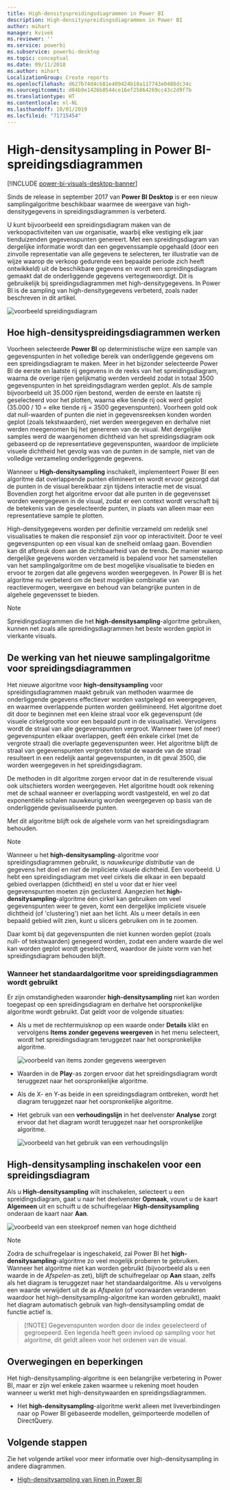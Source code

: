 ```yaml
---
title: High-densityspreidingsdiagrammen in Power BI
description: High-densityspreidingsdiagrammen in Power BI
author: mihart
manager: kvivek
ms.reviewer: ''
ms.service: powerbi
ms.subservice: powerbi-desktop
ms.topic: conceptual
ms.date: 09/11/2018
ms.author: mihart
LocalizationGroup: Create reports
ms.openlocfilehash: d627b74d4c681e409424b18a117743e0488dc34c
ms.sourcegitcommit: d04b9e1426b8544ce16ef25864269cc43c2d9f7b
ms.translationtype: HT
ms.contentlocale: nl-NL
ms.lasthandoff: 10/01/2019
ms.locfileid: "71715454"
---
```

# <a name="high-density-sampling-in-power-bi-scatter-charts"></a>High-densitysampling in Power BI-spreidingsdiagrammen

[!INCLUDE [power-bi-visuals-desktop-banner](../includes/power-bi-visuals-desktop-banner.md)]

Sinds de release in september 2017 van **Power BI Desktop** is er een nieuw samplingalgoritme beschikbaar waarmee de weergave van high-densitygegevens in spreidingsdiagrammen is verbeterd.

U kunt bijvoorbeeld een spreidingsdiagram maken van de verkoopactiviteiten van uw organisatie, waarbij elke vestiging elk jaar tienduizenden gegevenspunten genereert. Met een spreidingsdiagram van dergelijke informatie wordt dan een gegevenssample opgehaald (door een zinvolle representatie van alle gegevens te selecteren, ter illustratie van de wijze waarop de verkoop gedurende een bepaalde periode zich heeft ontwikkeld) uit de beschikbare gegevens en wordt een spreidingsdiagram gemaakt dat de onderliggende gegevens vertegenwoordigt. Dit is gebruikelijk bij spreidingsdiagrammen met high-densitygegevens. In Power BI is de sampling van high-densitygegevens verbeterd, zoals nader beschreven in dit artikel.

![voorbeeld spreidingsdiagram](media/desktop-high-density-scatter-charts/high-density-scatter-charts-01.png)

## <a name="how-high-density-scatter-charts-work"></a>Hoe high-densityspreidingsdiagrammen werken
Voorheen selecteerde **Power BI** op deterministische wijze een sample van gegevenspunten in het volledige bereik van onderliggende gegevens om een spreidingsdiagram te maken. Meer in het bijzonder selecteerde Power BI de eerste en laatste rij gegevens in de reeks van het spreidingsdiagram, waarna de overige rijen gelijkmatig werden verdeeld zodat in totaal 3500 gegevenspunten in het spreidingsdiagram werden geplot. Als de sample bijvoorbeeld uit 35.000 rijen bestond, werden de eerste en laatste rij geselecteerd voor het plotten, waarna elke tiende rij ook werd geplot (35.000 / 10 = elke tiende rij = 3500 gegevenspunten). Voorheen gold ook dat null-waarden of punten die niet in gegevensreeksen konden worden geplot (zoals tekstwaarden), niet werden weergegeven en derhalve niet werden meegenomen bij het genereren van de visual. Met dergelijke samples werd de waargenomen dichtheid van het spreidingsdiagram ook gebaseerd op de representatieve gegevenspunten, waardoor de impliciete visuele dichtheid het gevolg was van de punten in de sample, niet van de volledige verzameling onderliggende gegevens.

Wanneer u **High-densitysampling** inschakelt, implementeert Power BI een algoritme dat overlappende punten elimineert en wordt ervoor gezorgd dat de punten in de visual bereikbaar zijn tijdens interactie met de visual. Bovendien zorgt het algoritme ervoor dat alle punten in de gegevensset worden weergegeven in de visual, zodat er een context wordt verschaft bij de betekenis van de geselecteerde punten, in plaats van alleen maar een representatieve sample te plotten.

High-densitygegevens worden per definitie verzameld om redelijk snel visualisaties te maken die responsief zijn voor op interactiviteit. Door te veel gegevenspunten op een visual kan de snelheid omlaag gaan. Bovendien kan dit afbreuk doen aan de zichtbaarheid van de trends. De manier waarop dergelijke gegevens worden verzameld is bepalend voor het samenstellen van het samplingalgoritme om de best mogelijke visualisatie te bieden en ervoor te zorgen dat alle gegevens worden weergegeven. In Power BI is het algoritme nu verbeterd om de best mogelijke combinatie van reactievermogen, weergave en behoud van belangrijke punten in de algehele gegevensset te bieden.

> [!NOTE]
> Spreidingsdiagrammen die het **high-densitysampling**-algoritme gebruiken, kunnen net zoals alle spreidingsdiagrammen het beste worden geplot in vierkante visuals.
> 
> 

## <a name="how-the-new-scatter-chart-sampling-algorithm-works"></a>De werking van het nieuwe samplingalgoritme voor spreidingsdiagrammen
Het nieuwe algoritme voor **high-densitysampling** voor spreidingsdiagrammen maakt gebruik van methoden waarmee de onderliggende gegevens effectiever worden vastgelegd en weergegeven, en waarmee overlappende punten worden geëlimineerd. Het algoritme doet dit door te beginnen met een kleine straal voor elk gegevenspunt (de visuele cirkelgrootte voor een bepaald punt in de visualisatie). Vervolgens wordt de straal van alle gegevenspunten vergroot. Wanneer twee (of meer) gegevenspunten elkaar overlappen, geeft één enkele cirkel (met de vergrote straal) die overlapte gegevenspunten weer. Het algoritme blijft de straal van gegevenspunten vergroten totdat de waarde van de straal resulteert in een redelijk aantal gegevenspunten, in dit geval 3500, die worden weergegeven in het spreidingsdiagram.

De methoden in dit algoritme zorgen ervoor dat in de resulterende visual ook uitschieters worden weergegeven. Het algoritme houdt ook rekening met de schaal wanneer er overlapping wordt vastgesteld, en wel zo dat exponentiële schalen nauwkeurig worden weergegeven op basis van de onderliggende gevisualiseerde punten.

Met dit algoritme blijft ook de algehele vorm van het spreidingsdiagram behouden.

> [!NOTE]
> Wanneer u het **high-densitysampling**-algoritme voor spreidingsdiagrammen gebruikt, is *nauwkeurige distributie* van de gegevens het doel en *niet* de impliciete visuele dichtheid. Een voorbeeld. U hebt een spreidingsdiagram met veel cirkels die elkaar in een bepaald gebied overlappen (dichtheid) en stel u voor dat er hier veel gegevenspunten moeten zijn geclusterd. Aangezien het **high-densitysampling**-algoritme één cirkel kan gebruiken om veel gegevenspunten weer te geven, komt een dergelijke impliciete visuele dichtheid (of 'clustering') niet aan het licht. Als u meer details in een bepaald gebied wilt zien, kunt u slicers gebruiken om in te zoomen.
> 
> 

Daar komt bij dat gegevenspunten die niet kunnen worden geplot (zoals null- of tekstwaarden) genegeerd worden, zodat een andere waarde die wel kan worden geplot wordt geselecteerd, waardoor de juiste vorm van het spreidingsdiagram behouden blijft.

### <a name="when-the-standard-algorithm-for-scatter-charts-is-used"></a>Wanneer het standaardalgoritme voor spreidingsdiagrammen wordt gebruikt
Er zijn omstandigheden waaronder **high-densitysampling** niet kan worden toegepast op een spreidingsdiagram en derhalve het oorspronkelijke algoritme wordt gebruikt. Dat geldt voor de volgende situaties:

* Als u met de rechtermuisknop op een waarde onder **Details** klikt en vervolgens **Items zonder gegevens weergeven** in het menu selecteert, wordt het spreidingsdiagram teruggezet naar het oorspronkelijke algoritme.
  
  ![voorbeeld van items zonder gegevens weergeven](media/desktop-high-density-scatter-charts/high-density-scatter-charts-02.png)
* Waarden in de **Play**-as zorgen ervoor dat het spreidingsdiagram wordt teruggezet naar het oorspronkelijke algoritme.
* Als de X- en Y-as beide in een spreidingsdiagram ontbreken, wordt het diagram teruggezet naar het oorspronkelijke algoritme.
* Het gebruik van een **verhoudingslijn** in het deelvenster **Analyse** zorgt ervoor dat het diagram wordt teruggezet naar het oorspronkelijke algoritme.
  
  ![voorbeeld van het gebruik van een verhoudingslijn](media/desktop-high-density-scatter-charts/high-density-scatter-charts-03.png)

## <a name="how-to-turn-on-high-density-sampling-for-a-scatter-chart"></a>High-densitysampling inschakelen voor een spreidingsdiagram
Als u **High-densitysampling** wilt inschakelen, selecteert u een spreidingsdiagram, gaat u naar het deelvenster **Opmaak**, vouwt u de kaart **Algemeen** uit en schuift u de schuifregelaar **High-densitysampling** onderaan de kaart naar **Aan**.

![voorbeeld van een steekproef nemen van hoge dichtheid](media/desktop-high-density-scatter-charts/high-density-scatter-charts-04.png)

> [!NOTE]
> Zodra de schuifregelaar is ingeschakeld, zal Power BI het **high-densitysampling**-algoritme zo veel mogelijk proberen te gebruiken. Wanneer het algoritme niet kan worden gebruikt (bijvoorbeeld als u een waarde in de *Afspelen*-as zet), blijft de schuifregelaar op **Aan** staan, zelfs als het diagram is teruggezet naar het standaardalgoritme. Als u vervolgens een waarde verwijdert uit de as *Afspelen* (of voorwaarden veranderen waardoor het high-densitysampling-algoritme kan worden gebruikt), maakt het diagram automatisch gebruik van high-densitysampling omdat de functie actief is.
> 

> 
> [!NOTE]
> Gegevenspunten worden door de index geselecteerd of gegroepeerd. Een legenda heeft geen invloed op sampling voor het algoritme, dit geldt alleen voor het ordenen van de visual.
> 
> 

## <a name="considerations-and-limitations"></a>Overwegingen en beperkingen
Het high-densitysampling-algoritme is een belangrijke verbetering in Power BI, maar er zijn wel enkele zaken waarmee u rekening moet houden wanneer u werkt met high-densitywaarden en spreidingsdiagrammen.

* Het **high-densitysampling**-algoritme werkt alleen met liveverbindingen naar op Power BI gebaseerde modellen, geïmporteerde modellen of DirectQuery.

## <a name="next-steps"></a>Volgende stappen
Zie het volgende artikel voor meer informatie over high-densitysampling in andere diagrammen.

* [High-densitysampling van lijnen in Power BI](../desktop-high-density-sampling.md)

